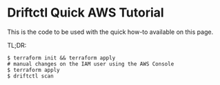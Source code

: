 # Driftctl Quick AWS Tutorial

This is the code to be used with the quick how-to available on this page.

TL;DR: 

```shell
$ terraform init && terraform apply
# manual changes on the IAM user using the AWS Console
$ terraform apply
$ driftctl scan 
```

